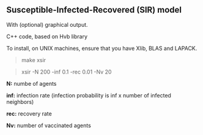## Susceptible-Infected-Recovered (SIR) model

With (optional) graphical output.

C++ code, based on Hvb library

To install, on UNIX machines, ensure that you have Xlib, BLAS and LAPACK.

> make xsir

> xsir -N 200 -inf 0.1 -rec 0.01 -Nv 20

**N:** numbe of agents

**inf:** infection rate (infection probability is inf x number of infected neighbors)

**rec:** recovery rate

**Nv:** number of vaccinated agents
